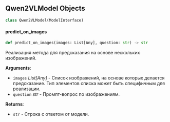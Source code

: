 ## Qwen2VLModel Objects

```python
class Qwen2VLModel(ModelInterface)
```

<a id="model_qwen2-vl.model_qwen2_vl.models.Qwen2VLModel.predict_on_images"></a>

#### predict\_on\_images

```python
def predict_on_images(images: List[Any], question: str) -> str
```

Реализация метода для предсказания на основе нескольких изображений.

**Arguments**:

- `images` _List[Any]_ - Список изображений, на основе которых делается предсказание.
  Тип элементов списка может быть специфичным для реализации.
- `question` _str_ - Промпт-вопрос по изображениям.
  

**Returns**:

- `str` - Строка с ответом от модели.

